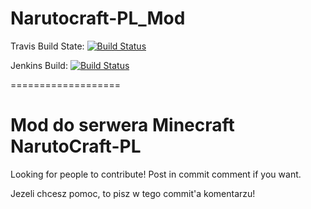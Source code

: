 Narutocraft-PL_Mod
==================

Travis Build State:
[![Build Status](https://travis-ci.org/GRM-Group/Narutocraft-PL_Mod.svg?branch=master)](https://travis-ci.org/GRM-Group/Narutocraft-PL_Mod)

Jenkins Build:
[![Build Status](http://jenkins.grm.ccs.pl/job/NarutoCraft_Mod/badge/icon)](http://jenkins.grm.ccs.pl/job/NarutoCraft_Mod/)

===================

Mod do serwera Minecraft NarutoCraft-PL
===================

Looking for people to contribute! Post in commit comment if you want.

Jezeli chcesz pomoc, to pisz w tego commit'a komentarzu!
